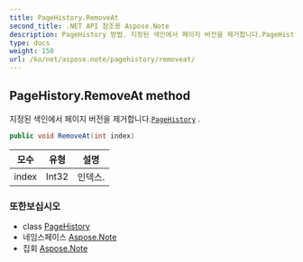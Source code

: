```yaml
---
title: PageHistory.RemoveAt
second_title: .NET API 참조용 Aspose.Note
description: PageHistory 방법. 지정된 색인에서 페이지 버전을 제거합니다.PageHistory .
type: docs
weight: 150
url: /ko/net/aspose.note/pagehistory/removeat/
---
```

## PageHistory.RemoveAt method

지정된 색인에서 페이지 버전을 제거합니다.[`PageHistory`](../) .

```csharp
public void RemoveAt(int index)
```

| 모수 | 유형 | 설명 |
| --- | --- | --- |
| index | Int32 | 인덱스. |

### 또한보십시오

* class [PageHistory](../)
* 네임스페이스 [Aspose.Note](../../pagehistory/)
* 집회 [Aspose.Note](../../../)


